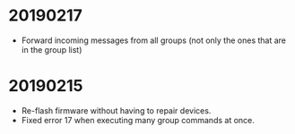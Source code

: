 # 20190217
- Forward incoming messages from all groups (not only the ones that are in the group list)

# 20190215
- Re-flash firmware without having to repair devices.
- Fixed error 17 when executing many group commands at once.